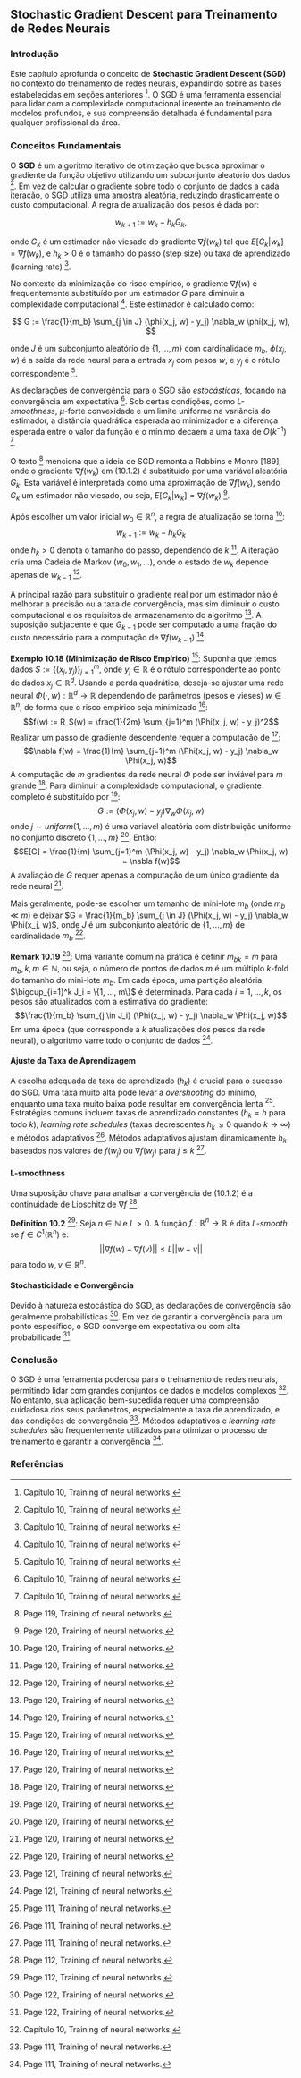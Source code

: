 ## Stochastic Gradient Descent para Treinamento de Redes Neurais

### Introdução
Este capítulo aprofunda o conceito de **Stochastic Gradient Descent (SGD)** no contexto do treinamento de redes neurais, expandindo sobre as bases estabelecidas em seções anteriores [^1]. O SGD é uma ferramenta essencial para lidar com a complexidade computacional inerente ao treinamento de modelos profundos, e sua compreensão detalhada é fundamental para qualquer profissional da área.

### Conceitos Fundamentais
O **SGD** é um algoritmo iterativo de otimização que busca aproximar o gradiente da função objetivo utilizando um subconjunto aleatório dos dados [^1]. Em vez de calcular o gradiente sobre todo o conjunto de dados a cada iteração, o SGD utiliza uma amostra aleatória, reduzindo drasticamente o custo computacional. A regra de atualização dos pesos é dada por:

$$
w_{k+1} := w_k - h_k G_k,
$$

onde $G_k$ é um estimador não viesado do gradiente $\nabla f(w_k)$ tal que $E[G_k|w_k] = \nabla f(w_k)$, e $h_k > 0$ é o tamanho do passo (step size) ou taxa de aprendizado (learning rate) [^1].

No contexto da minimização do risco empírico, o gradiente $\nabla f(w)$ é frequentemente substituído por um estimador $G$ para diminuir a complexidade computacional [^1]. Este estimador é calculado como:

$$
G := \frac{1}{m_b} \sum_{j \in J} (\phi(x_j, w) - y_j) \nabla_w \phi(x_j, w),
$$

onde $J$ é um subconjunto aleatório de $\{1, ..., m\}$ com cardinalidade $m_b$, $\phi(x_j, w)$ é a saída da rede neural para a entrada $x_j$ com pesos $w$, e $y_j$ é o rótulo correspondente [^1].

As declarações de convergência para o SGD são *estocásticas*, focando na convergência em expectativa [^1]. Sob certas condições, como *L-smoothness*, $\mu$-forte convexidade e um limite uniforme na variância do estimador, a distância quadrática esperada ao minimizador e a diferença esperada entre o valor da função e o mínimo decaem a uma taxa de $O(k^{-1})$ [^1].

O texto [^119] menciona que a ideia de SGD remonta a Robbins e Monro [189], onde o gradiente $\nabla f(w_k)$ em (10.1.2) é substituído por uma variável aleatória $G_k$. Esta variável é interpretada como uma aproximação de $\nabla f(w_k)$, sendo $G_k$ um estimador não viesado, ou seja, $E[G_k|w_k] = \nabla f(w_k)$ [^120].

Após escolher um valor inicial $w_0 \in \mathbb{R}^n$, a regra de atualização se torna [^120]:
$$w_{k+1} := w_k - h_k G_k$$
onde $h_k > 0$ denota o tamanho do passo, dependendo de $k$ [^120]. A iteração cria uma Cadeia de Markov $(w_0, w_1, ...)$, onde o estado de $w_k$ depende apenas de $w_{k-1}$ [^120].

A principal razão para substituir o gradiente real por um estimador não é melhorar a precisão ou a taxa de convergência, mas sim diminuir o custo computacional e os requisitos de armazenamento do algoritmo [^120]. A suposição subjacente é que $G_{k-1}$ pode ser computado a uma fração do custo necessário para a computação de $\nabla f(w_{k-1})$ [^120].

**Exemplo 10.18 (Minimização de Risco Empírico)** [^120]: Suponha que temos dados $S := \{(x_j, y_j)\}_{j=1}^m$, onde $y_j \in \mathbb{R}$ é o rótulo correspondente ao ponto de dados $x_j \in \mathbb{R}^d$. Usando a perda quadrática, deseja-se ajustar uma rede neural $\Phi(\cdot, w) : \mathbb{R}^d \rightarrow \mathbb{R}$ dependendo de parâmetros (pesos e vieses) $w \in \mathbb{R}^n$, de forma que o risco empírico seja minimizado [^120]:
$$f(w) := R_S(w) = \frac{1}{2m} \sum_{j=1}^m (\Phi(x_j, w) - y_j)^2$$
Realizar um passo de gradiente descendente requer a computação de [^120]:
$$\nabla f(w) = \frac{1}{m} \sum_{j=1}^m (\Phi(x_j, w) - y_j) \nabla_w \Phi(x_j, w)$$
A computação de $m$ gradientes da rede neural $\Phi$ pode ser inviável para $m$ grande [^120]. Para diminuir a complexidade computacional, o gradiente completo é substituído por [^120]:
$$G := (\Phi(x_j, w) - y_j) \nabla_w \Phi(x_j, w)$$
onde $j \sim uniform(1, ..., m)$ é uma variável aleatória com distribuição uniforme no conjunto discreto $\{1, ..., m\}$ [^120]. Então:
$$E[G] = \frac{1}{m} \sum_{j=1}^m (\Phi(x_j, w) - y_j) \nabla_w \Phi(x_j, w) = \nabla f(w)$$
A avaliação de $G$ requer apenas a computação de um único gradiente da rede neural [^120].

Mais geralmente, pode-se escolher um tamanho de mini-lote $m_b$ (onde $m_b \ll m$) e deixar $G = \frac{1}{m_b} \sum_{j \in J} (\Phi(x_j, w) - y_j) \nabla_w \Phi(x_j, w)$, onde $J$ é um subconjunto aleatório de $\{1, ..., m\}$ de cardinalidade $m_b$ [^120].

**Remark 10.19** [^121]: Uma variante comum na prática é definir $m_{bk} = m$ para $m_b, k, m \in \mathbb{N}$, ou seja, o número de pontos de dados $m$ é um múltiplo $k$-fold do tamanho do mini-lote $m_b$. Em cada época, uma partição aleatória $\bigcup_{i=1}^k J_i = \{1, ..., m\}$ é determinada. Para cada $i = 1, ..., k$, os pesos são atualizados com a estimativa do gradiente:
$$\frac{1}{m_b} \sum_{j \in J_i} (\Phi(x_j, w) - y_j) \nabla_w \Phi(x_j, w)$$
Em uma época (que corresponde a $k$ atualizações dos pesos da rede neural), o algoritmo varre todo o conjunto de dados [^121].

#### Ajuste da Taxa de Aprendizagem
A escolha adequada da taxa de aprendizado ($h_k$) é crucial para o sucesso do SGD. Uma taxa muito alta pode levar a *overshooting* do mínimo, enquanto uma taxa muito baixa pode resultar em convergência lenta [^111]. Estratégias comuns incluem taxas de aprendizado constantes ($h_k = h$ para todo $k$), *learning rate schedules* (taxas decrescentes $h_k \searrow 0$ quando $k \rightarrow \infty$) e métodos adaptativos [^111]. Métodos adaptativos ajustam dinamicamente $h_k$ baseados nos valores de $f(w_j)$ ou $\nabla f(w_j)$ para $j \leq k$ [^111].

#### L-smoothness
Uma suposição chave para analisar a convergência de (10.1.2) é a continuidade de Lipschitz de $\nabla f$ [^112].

**Definition 10.2** [^112]: Seja $n \in \mathbb{N}$ e $L > 0$. A função $f: \mathbb{R}^n \rightarrow \mathbb{R}$ é dita *L-smooth* se $f \in C^1(\mathbb{R}^n)$ e:
$$||\nabla f(w) - \nabla f(v)|| \leq L||w - v||$$
para todo $w, v \in \mathbb{R}^n$.

#### Stochasticidade e Convergência
Devido à natureza estocástica do SGD, as declarações de convergência são geralmente probabilísticas [^122]. Em vez de garantir a convergência para um ponto específico, o SGD converge em expectativa ou com alta probabilidade [^122].

### Conclusão
O SGD é uma ferramenta poderosa para o treinamento de redes neurais, permitindo lidar com grandes conjuntos de dados e modelos complexos [^1]. No entanto, sua aplicação bem-sucedida requer uma compreensão cuidadosa dos seus parâmetros, especialmente a taxa de aprendizado, e das condições de convergência [^111]. Métodos adaptativos e *learning rate schedules* são frequentemente utilizados para otimizar o processo de treinamento e garantir a convergência [^111].

### Referências
[^1]: Capítulo 10, Training of neural networks.
[^111]: Page 111, Training of neural networks.
[^112]: Page 112, Training of neural networks.
[^119]: Page 119, Training of neural networks.
[^120]: Page 120, Training of neural networks.
[^121]: Page 121, Training of neural networks.
[^122]: Page 122, Training of neural networks.
<!-- END -->